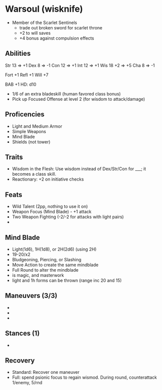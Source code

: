 # Warsoul (wisknife)

* Member of the Scarlet Sentinels
  - trade out broken sword for scarlet throne
  - +2 to will saves
  - +4 bonus against compulsion effects

## Abilities

Str 13     => +1
Dex  8     => -1
Con 12     => +1
Int 12     => +1
Wis 18  +2 => +5
Cha  8     => -1

Fort  +1
Refl  +1
Will  +7

BAB +1
HD: d10

* 1/6 of an extra bladeskill (human favored class bonus)
* Pick up Focused Offense at level 2 (for wisdom to attack/damage)

## Proficencies
* Light and Medium Armor
* Simple Weapons
* Mind Blade
* Shields (not tower)

## Traits
* Wisdom in the Flesh: Use wisdom instead of Dex/Str/Con for ___; it becomes a class skill.
* Reactionary: +2 on initiative checks

## Feats
* Wild Talent (2pp, nothing to use it on)
* Weapon Focus (Mind Blade) - +1 attack
* Two Weapon Fighting (-2/-2 for attacks with light pairs)
*

## Mind Blade
* Light(1d6), 1H(1d8), or 2H(2d6) (using 2H)
* 19-20/x2
* Bludgeoning, Piercing, or Slashing
* Move Action to create the same mindblade
* Full Round to alter the mindblade
* is magic, and masterwork
* light and 1h forms can be thrown (range inc 20 and 15)


## Maneuvers (3/3)
*
*
*

## Stances (1)
*

## Recovery
* Standard: Recover one maneuver
* Full: spend psionic focus to regain wismod. During round, counterattack 1/enemy, 5/rnd

